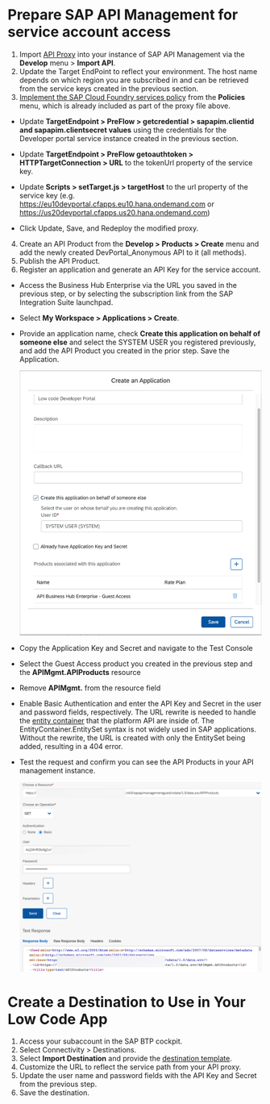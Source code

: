 # Prepare SAP API Management for service account access
1. Import [API Proxy](https://github.com/SAP-samples/btp-create-api-integrations/raw/low-code-dev-portal/DevPortal_Anonymous.zip) into your instance of SAP API Management via the **Develop** menu > **Import API**.
2. Update the Target EndPoint to reflect your environment. The host name depends on which region you are subscribed in and can be retrieved from the service keys created in the previous section.
3. [Implement the SAP Cloud Foundry services policy](https://api.sap.com/policytemplate/SAPCloudFoundryXSUAAJWTToken) from the **Policies** menu, which is already included as part of the proxy file above.
  * Update **TargetEndpoint > PreFlow > getcredential > sapapim.clientid and sapapim.clientsecret values** using the credentials for the Developer portal service instance created in the previous section.

  * Update **TargetEndpoint > PreFlow getoauthtoken > HTTPTargetConnection > URL** to the tokenUrl property of the service key.
  * Update **Scripts > setTarget.js > targetHost** to the url property of the service key (e.g. https://eu10devportal.cfapps.eu10.hana.ondemand.com or https://us20devportal.cfapps.us20.hana.ondemand.com)
  * Click Update, Save, and Redeploy the modified proxy.
4. Create an API Product from the **Develop > Products > Create** menu and add the newly created DevPortal_Anonymous API to it (all methods).
5. Publish the API Product.
6. Register an application and generate an API Key for the service account.
  * Access the Business Hub Enterprise via the URL you saved in the previous step, or by selecting the subscription link from the SAP Integration Suite launchpad.
  * Select **My Workspace > Applications > Create**.
  * Provide an application name, check **Create this application on behalf of someone else** and select the SYSTEM USER you registered previously, and add the API Product you created in the prior step. Save the Application.

    ![Create application details](./img/CreateApplication.png)

  * Copy the Application Key and Secret and navigate to the Test Console
  * Select the Guest Access product you created in the previous step and the **APIMgmt.APIProducts** resource
  * Remove **APIMgmt.** from the resource field
  * Enable Basic Authentication and enter the API Key and Secret in the user and password fields, respectively. The URL rewrite is needed to handle the [entity container](https://docs.microsoft.com/en-us/dotnet/framework/data/adonet/entity-container) that the platform API are inside of. The EntityContainer.EntitySet syntax is not widely used in SAP applications. Without the rewrite, the URL is created with only the EntitySet being added, resulting in a 404 error.
  * Test the request and confirm you can see the API Products in your API management instance.

    ![Test API](./img/TestConsole.png)

# Create a Destination to Use in Your Low Code App
1. Access your subaccount in the SAP BTP cockpit. 
2. Select Connectivity > Destinations.
3. Select **Import Destination** and provide the [destination template](https://github.com/SAP-samples/btp-create-api-integrations/blob/low-code-dev-portal/LCDevPortal.destination.txt).
4. Customize the URL to reflect the service path from your API proxy.
5. Update the user name and password fields with the API Key and Secret from the previous step.
6. Save the destination.
